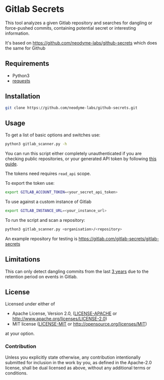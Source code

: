 # Gitlab Secrets

This tool analyzes a given Gitlab repository and searches for dangling or force-pushed commits, containing potential secret or interesting information.

It's based on <https://github.com/neodyme-labs/github-secrets> which does the same for Github

## Requirements

- Python3
- [requests](https://pypi.org/project/requests/)

## Installation

```bash
git clone https://github.com/neodyme-labs/github-secrets.git
```

## Usage

To get a list of basic options and switches use:
```bash
python3 gitlab_scanner.py -h
```

You can run this script either completely unauthenticated if you are checking public repositories, or your generated API token by following [this guide](https://docs.gitlab.com/ee/user/profile/personal_access_tokens.html).

The tokens need requires `read_api` scope.

To export the token use:
```bash
export GITLAB_ACCOUNT_TOKEN=<your_secret_api_token>
```

To use against a custom instance of Gitlab
```bash
export GITLAB_INSTANCE_URL=<your_instance_url>
```

To run the script and scan a repository:
```bash
python3 gitlab_scanner.py <organisation>/<repository>
```

An example repository for testing is <https://gitlab.com/gitlab-secrets/gitlab-secrets>

## Limitations

This can only detect dangling commits from the last [3 years](https://docs.gitlab.com/ee/api/events.html#event-time-period-limit) due to the retention period on events in Gitlab.

## License

Licensed under either of

 * Apache License, Version 2.0, ([LICENSE-APACHE](LICENSE-APACHE) or <http://www.apache.org/licenses/LICENSE-2.0>)
 * MIT license ([LICENSE-MIT](LICENSE-MIT) or <http://opensource.org/licenses/MIT>)

at your option.

### Contribution

Unless you explicitly state otherwise, any contribution intentionally
submitted for inclusion in the work by you, as defined in the Apache-2.0
license, shall be dual licensed as above, without any additional terms or
conditions.